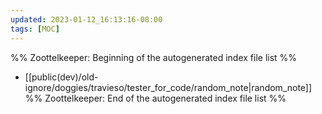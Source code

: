 ```yaml
---
updated: 2023-01-12_16:13:16-08:00
tags: [MOC]
---
```

%% Zoottelkeeper: Beginning of the autogenerated index file list  %%
-  [[public(dev)/old-ignore/doggies/travieso/tester_for_code/random_note|random_note]]
%% Zoottelkeeper: End of the autogenerated index file list  %%
